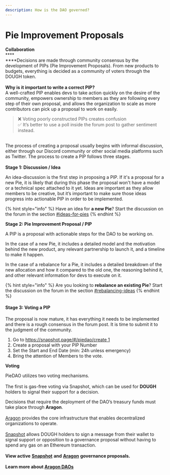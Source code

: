 ```yaml
---
description: How is the DAO governed?
---
```


# Pie Improvement Proposals

**Collaboration**\
****\
****Decisions are made through community consensus by the development of PIPs (Pie Improvement Proposals). From new products to budgets, everything is decided as a community of voters through the DOUGH token.\
\
**Why is it important to write a correct PIP?**\
A well-crafted PIP enables devs to take action quickly on the desire of the community, empowers ownership to members as they are following every step of their own proposal, and allows the organization to scale as more contributors can pick up a proposal to work on easily.

> ❌  Voting poorly constructed PIPs creates confusion\
> ✅  It’s better to use a poll inside the forum post to gather sentiment instead.

\
The process of creating a proposal usually begins with informal discussion, either through our Discord community or other social media platforms such as Twitter. The process to create a PIP follows three stages.\
\
**Stage 1: Discussion / Idea**

An idea-discussion is the first step in proposing a PIP. If it's a proposal for a new Pie, it is likely that during this phase the proposal won't have a model or a technical spec attached to it yet. Ideas are important as they allow members to be creative, but it’s important to make sure those ideas progress into actionable PIP in order to be implemented.

{% hint style="info" %}
Have an idea for **a new Pie**? Start the discussion on the forum in the section [#ideas-for-pies](https://forum.piedao.org/c/idea/5)
{% endhint %}

**Stage 2: Pie Improvement Proposal / PIP**

A PIP is a proposal with actionable steps for the DAO to be working on.

In the case of a new Pie, it includes a detailed model and the motivation behind the new product, any relevant partnership to launch it, and a timeline to make it happen.

In the case of a rebalance for a Pie, it includes a detailed breakdown of the new allocation and how it compared to the old one, the reasoning behind it, and other relevant information for devs to execute on it.

{% hint style="info" %}
Are you looking to **rebalance an existing Pie**? Start the discussion on the forum in the section [#rebalancing-ideas](https://forum.piedao.org/c/rebalancing-ideas/11)
{% endhint %}

#### Stage 3: Voting a PIP

The proposal is now mature, it has everything it needs to be implemented and there is a rough consensus in the forum post. It is time to submit it to the judgment of the community.

1. Go to [https://snapshot.page/#/piedao/create 1](https://snapshot.page/#/piedao/create)
2. Create a proposal with your PIP Number
3. Set the Start and End Date (min: 24h unless emergency)
4. Bring the attention of Members to the vote.

**Voting**

PieDAO utilizes two voting mechanisms. \
\
The first is gas-free voting via Snapshot, which can be used for **DOUGH** holders to signal their support for a decision.

Decisions that require the deployment of the DAO’s treasury funds must take place through **Aragon**.\
\
[Aragon](https://aragon.org) provides the core infrastructure that enables decentralized organizations to operate.\
\
[Snapshot](https://docs.snapshot.page) allows DOUGH holders to sign a message from their wallet to signal support or opposition to a governance proposal without having to spend any gas on an Ethereum transaction.\
\
**View active** [**Snapshot**](https://snapshot.page/#/piedao/) **and** [**Aragon**](https://client.aragon.org/?#/piedao/) **governance proposals.**\
****\
**Learn more about** [**Aragon DAOs**](https://www.placeholder.vc/blog/2020/5/7/aragon-daos)****
